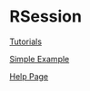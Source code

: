 # RSession

<a href="docs/index.html">Tutorials</a>

<a href="docs/index2.html">Simple Example</a>

<a href="help.html">Help Page</a>
